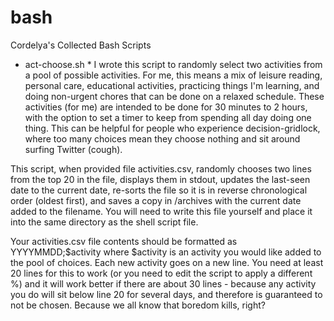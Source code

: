 # bash
Cordelya's Collected Bash Scripts

* act-choose.sh *
I wrote this script to randomly select two activities from a pool of possible activities. For me, this means a mix of leisure reading, personal care, educational activities, practicing things I'm learning, and doing non-urgent chores that can be done on a relaxed schedule. These activities (for me) are intended to be done for 30 minutes to 2 hours, with the option to set a timer to keep from spending all day doing one thing. This can be helpful for people who experience decision-gridlock, where too many choices mean they choose nothing and sit around surfing Twitter (cough).

This script, when provided file activities.csv, randomly chooses two lines from the top 20 in the file, displays them in stdout, updates the last-seen date to the current date, re-sorts the file so it is in reverse chronological order (oldest first), and saves a copy in /archives with the current date added to the filename. You will need to write this file yourself and place it into the same directory as the shell script file.

Your activities.csv file contents should be formatted as YYYYMMDD;$activity where $activity is an activity you would like added to the pool of choices. Each new activity goes on a new line. You need at least 20 lines for this to work (or you need to edit the script to apply a different %) and it will work better if there are about 30 lines - because any activity you do will sit below line 20 for several days, and therefore is guaranteed to not be chosen. Because we all know that boredom kills, right?
